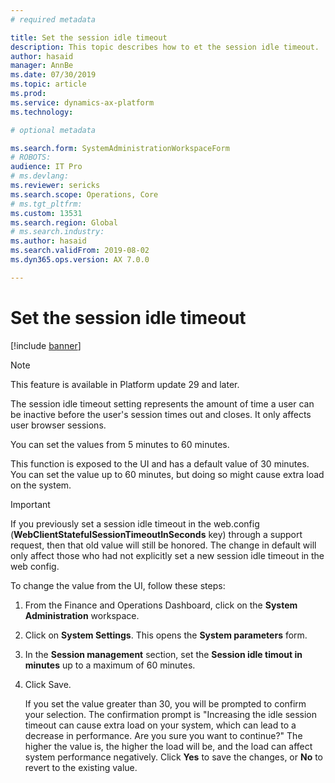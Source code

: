 ```yaml
---
# required metadata

title: Set the session idle timeout
description: This topic describes how to et the session idle timeout.
author: hasaid
manager: AnnBe
ms.date: 07/30/2019
ms.topic: article
ms.prod: 
ms.service: dynamics-ax-platform
ms.technology: 

# optional metadata

ms.search.form: SystemAdministrationWorkspaceForm
# ROBOTS: 
audience: IT Pro
# ms.devlang: 
ms.reviewer: sericks
ms.search.scope: Operations, Core
# ms.tgt_pltfrm: 
ms.custom: 13531
ms.search.region: Global
# ms.search.industry: 
ms.author: hasaid
ms.search.validFrom: 2019-08-02
ms.dyn365.ops.version: AX 7.0.0

---
```


# Set the session idle timeout

[!include [banner](../includes/banner.md)]

> [!NOTE]
> This feature is available in Platform update 29 and later.

The session idle timeout setting represents the amount of time a user can be inactive before the user's session times out and closes. It only affects user browser sessions.

You can set the values from 5 minutes to 60 minutes.

This function is exposed to the UI and has a default value of 30 minutes. You can set the value up to 60 minutes, but doing so might cause extra load on the system.

> [!IMPORTANT]
> If you previously set a session idle timeout in the web.config (**WebClientStatefulSessionTimeoutInSeconds** key) through a support request, then that old value will still be honored. The change in default will only affect those who had not explicitly set a new session idle timeout in the web config.

To change the value from the UI, follow these steps:

1. From the Finance and Operations Dashboard, click on the **System Administration** workspace.
2. Click on **System Settings**. This opens the **System parameters** form.
3. In the **Session management** section, set the **Session idle timout in minutes** up to a maximum of 60 minutes.
4. Click Save. 

    If you set the value greater than 30, you will be prompted to confirm your selection. The confirmation prompt is "Increasing the idle session timeout can cause extra load on your system, which can lead to a decrease in performance. Are you sure you want to continue?" The higher the value is, the higher the load will be, and the load can affect system performance negatively. Click **Yes** to save the changes, or **No** to revert to the existing value.

